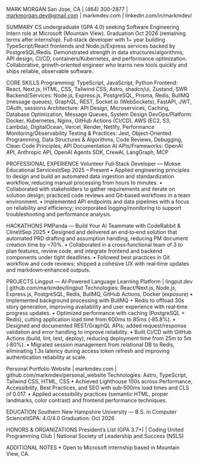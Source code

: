 MARK MORGAN
San Jose, CA | (464) 300-2877 | markmorgan.dev@gmail.com | markmdev.com | linkedin.com/in/markmdev/

SUMMARY
CS undergraduate (GPA 4.0) seeking Software Engineering Intern role at Microsoft (Mountain View). Graduation Oct 2026 (remaining terms after internship). Full‑stack developer with 1+ year building TypeScript/React frontends and Node.js/Express services backed by PostgreSQL/Redis. Demonstrated strength in data structures/algorithms, API design, CI/CD, containers/Kubernetes, and performance optimization. Collaborative, growth‑oriented engineer who learns new tools quickly and ships reliable, observable software.

CORE SKILLS
Programming: TypeScript, JavaScript, Python
Frontend: React, Next.js, HTML, CSS, Tailwind CSS, Astro, shadcn/ui, Zustand, SWR
Backend/Services: Node.js, Express.js, PostgreSQL, Prisma, Redis, BullMQ (message queues), GraphQL, REST, Socket.io (WebSockets), FastAPI, JWT, OAuth, sessions
Architecture: API Design, Microservices, Caching, Database Optimization, Message Queues, System Design
DevOps/Platform: Docker, Kubernetes, Nginx, GitHub Actions (CI/CD), AWS (EC2, S3, Lambda), DigitalOcean, Vercel, Render, Netlify, Performance Monitoring/Observability
Testing & Practices: Jest, Object‑Oriented Programming, Data Structures & Algorithms, Code Reviews, Debugging, Clean Code Principles, API Documentation
AI APIs/Frameworks: OpenAI API, Anthropic API, OpenAI Agents SDK, CrewAI, LangGraph, MCP

PROFESSIONAL EXPERIENCE
Volunteer Full‑Stack Developer — Mokse Educational Services\tSep 2025 – Present
• Applied engineering principles to design and build an automated data ingestion and standardization workflow, reducing manual processing from hours to minutes.
• Collaborated with stakeholders to gather requirements and iterate on solution design; practiced code reviews and Git‑based workflows in a team environment.
• Implemented API endpoints and data pipelines with a focus on reliability and efficiency; incorporated logging/monitoring to support troubleshooting and performance analysis.

HACKATHONS
PMPanda — Build Your AI Teammate with CodeRabbit & Cline\tSep 2025
• Designed and delivered an end‑to‑end solution that automated PRD drafting and assumption handling, reducing PM document creation time by ~70%.
• Collaborated in a cross‑functional team of 3 to plan features, review code, and integrate frontend and backend components under tight deadlines.
• Followed best practices in Git workflow and code reviews; shipped a cohesive UX with real‑time updates and markdown‑enhanced outputs.

PROJECTS
Lingput — AI‑Powered Language Learning Platform | lingput.dev | github.com/markmdev/lingput
Technologies: React/Next.js, Node.js, Express.js, PostgreSQL, Redis, BullMQ, GitHub Actions, Docker (exposure)
• Implemented background processing with BullMQ + Redis to offload 30s story generation, improving availability and user experience with real‑time progress updates.
• Optimized performance with caching (PostgreSQL + Redis), cutting application load time from 600ms to 85ms (‑85.8%).
• Designed and documented REST/GraphQL APIs; added request/response validation and error handling to improve reliability.
• Built CI/CD with GitHub Actions (build, lint, test, deploy), reducing deployment time from 25m to 5m (‑80%).
• Migrated session management from relational DB to Redis, eliminating 1.3s latency during access token refresh and improving authentication reliability at scale.

Personal Portfolio Website | markmdev.com | github.com/markmdev/personal_website
Technologies: Astro, TypeScript, Tailwind CSS, HTML, CSS
• Achieved Lighthouse 100s across Performance, Accessibility, Best Practices, and SEO with sub‑500ms load times and CLS of 0.017.
• Applied accessibility practices (semantic HTML, proper landmarks, color contrast) and frontend performance techniques.

EDUCATION
Southern New Hampshire University — B.S. in Computer Science\tGPA: 4.0/4.0
Graduation: Oct 2026

HONORS & ORGANIZATIONS
President’s List (GPA 3.7+) | Coding United Programming Club | National Society of Leadership and Success (NSLS)

ADDITIONAL NOTES
• Open to Microsoft internship based in Mountain View, CA.
